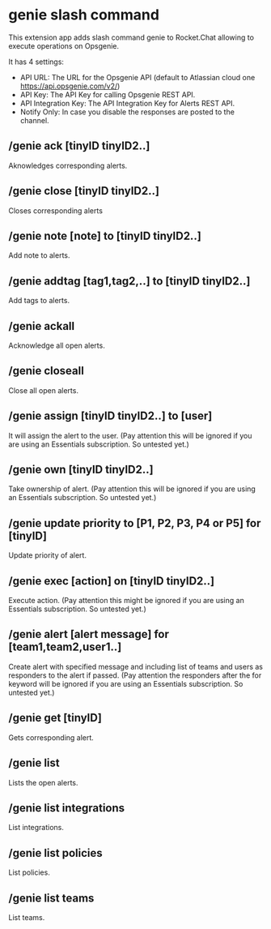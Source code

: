 # genie slash command
This extension app adds slash command genie to Rocket.Chat allowing to execute operations on Opsgenie.

It has 4 settings:
- API URL: The URL for the Opsgenie API (default to Atlassian cloud one https://api.opsgenie.com/v2/)
- API Key: The API Key for calling Opsgenie REST API.
- API Integration Key: The API Integration Key for Alerts REST API.
- Notify Only: In case you disable the responses are posted to the channel.

## /genie ack [tinyID tinyID2..]

Aknowledges corresponding alerts.

## /genie close [tinyID tinyID2..]

Closes corresponding alerts

## /genie note [note] to [tinyID tinyID2..]

Add note to alerts.

## /genie addtag [tag1,tag2,..] to [tinyID tinyID2..]

Add tags to alerts.

## /genie ackall

Acknowledge all open alerts.

## /genie closeall

Close all open alerts.

## /genie assign [tinyID tinyID2..] to [user]

It will assign the alert to the user.
(Pay attention this will be ignored if you are using an Essentials subscription. So untested yet.)

## /genie own [tinyID tinyID2..]

Take ownership of alert.
(Pay attention this will be ignored if you are using an Essentials subscription. So untested yet.)

## /genie update priority to [P1, P2, P3, P4 or P5] for [tinyID]

Update priority of alert.

## /genie exec [action] on [tinyID tinyID2..]

Execute action.
(Pay attention this might be ignored if you are using an Essentials subscription. So untested yet.)

## /genie alert [alert message] for [team1,team2,user1..]

Create alert with specified message and including list of teams and users as responders to the alert if passed.
(Pay attention the responders after the for keyword will be ignored if you are using an Essentials subscription. So untested yet.)

## /genie get [tinyID]

Gets corresponding alert.

## /genie list

Lists the open alerts.

## /genie list integrations

List integrations.

## /genie list policies

List policies.

## /genie list teams

List teams.


